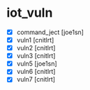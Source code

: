 # iot_vuln

- [x] command_ject [joe1sn]
- [x] vuln1 [cnitlrt]
- [x] vuln2 [cnitlrt]
- [x] vuln3 [cnitlrt]
- [x] vuln5 [joe1sn]
- [x] vuln6 [cnitlrt]
- [x] vuln7 [cnitlrt]
